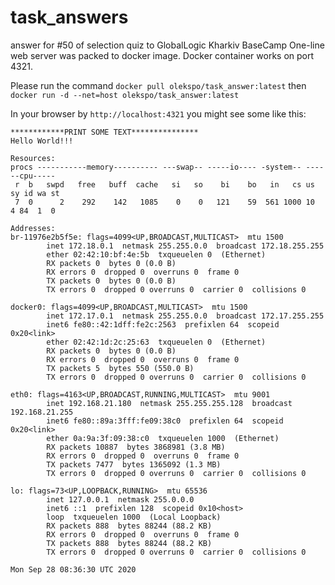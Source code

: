 # task_answers
answer for #50 of selection quiz to GlobalLogic Kharkiv BaseCamp
One-line web server was packed to docker image.
Docker container works on port 4321.

Please run the command `docker pull olekspo/task_answer:latest`
then `docker run -d --net=host olekspo/task_answer:latest`

In your browser by `http://localhost:4321` you might see some like this:

```
************PRINT SOME TEXT***************
Hello World!!!

Resources:
procs -----------memory---------- ---swap-- -----io---- -system-- ------cpu-----
 r  b   swpd   free   buff  cache   si   so    bi    bo   in   cs us sy id wa st
 7  0      2    292    142   1085    0    0   121    59  561 1000 10  4 84  1  0

Addresses:
br-11976e2b5f5e: flags=4099<UP,BROADCAST,MULTICAST>  mtu 1500
        inet 172.18.0.1  netmask 255.255.0.0  broadcast 172.18.255.255
        ether 02:42:10:bf:4e:5b  txqueuelen 0  (Ethernet)
        RX packets 0  bytes 0 (0.0 B)
        RX errors 0  dropped 0  overruns 0  frame 0
        TX packets 0  bytes 0 (0.0 B)
        TX errors 0  dropped 0 overruns 0  carrier 0  collisions 0

docker0: flags=4099<UP,BROADCAST,MULTICAST>  mtu 1500
        inet 172.17.0.1  netmask 255.255.0.0  broadcast 172.17.255.255
        inet6 fe80::42:1dff:fe2c:2563  prefixlen 64  scopeid 0x20<link>
        ether 02:42:1d:2c:25:63  txqueuelen 0  (Ethernet)
        RX packets 0  bytes 0 (0.0 B)
        RX errors 0  dropped 0  overruns 0  frame 0
        TX packets 5  bytes 550 (550.0 B)
        TX errors 0  dropped 0 overruns 0  carrier 0  collisions 0

eth0: flags=4163<UP,BROADCAST,RUNNING,MULTICAST>  mtu 9001
        inet 192.168.21.180  netmask 255.255.255.128  broadcast 192.168.21.255
        inet6 fe80::89a:3fff:fe09:38c0  prefixlen 64  scopeid 0x20<link>
        ether 0a:9a:3f:09:38:c0  txqueuelen 1000  (Ethernet)
        RX packets 10887  bytes 3868981 (3.8 MB)
        RX errors 0  dropped 0  overruns 0  frame 0
        TX packets 7477  bytes 1365092 (1.3 MB)
        TX errors 0  dropped 0 overruns 0  carrier 0  collisions 0

lo: flags=73<UP,LOOPBACK,RUNNING>  mtu 65536
        inet 127.0.0.1  netmask 255.0.0.0
        inet6 ::1  prefixlen 128  scopeid 0x10<host>
        loop  txqueuelen 1000  (Local Loopback)
        RX packets 888  bytes 88244 (88.2 KB)
        RX errors 0  dropped 0  overruns 0  frame 0
        TX packets 888  bytes 88244 (88.2 KB)
        TX errors 0  dropped 0 overruns 0  carrier 0  collisions 0

Mon Sep 28 08:36:30 UTC 2020
```
